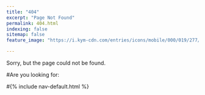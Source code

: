 ```yaml
---
title: "404"
excerpt: "Page Not Found"
permalink: 404.html
indexing: false
sitemap: false
feature_image: "https://i.kym-cdn.com/entries/icons/mobile/000/019/277/confusedtravolta.jpg"

---
```


Sorry, but the page could not be found.


#Are you looking for:

#{% include nav-default.html %}

